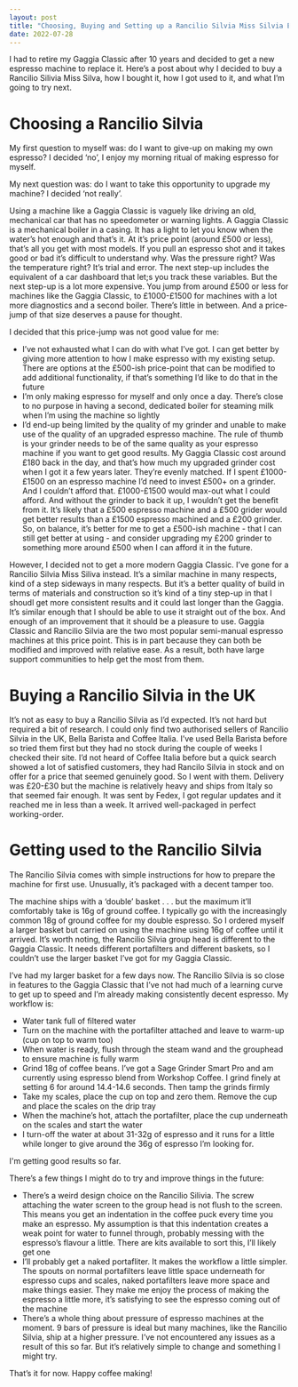 ```yaml
---
layout: post
title: "Choosing, Buying and Setting up a Rancilio Silvia Miss Silvia Espresso Machine"
date: 2022-07-28
---
```


I had to retire my Gaggia Classic after 10 years and decided to get a new espresso machine to replace it. Here’s a post about why I decided to buy a Rancilio Silivia Miss Silva, how I bought it, how I got used to it, and what I’m going to try next. 

# Choosing a Rancilio Silvia

My first question to myself was: do I want to give-up on making my own espresso? I decided ‘no’, I enjoy my morning ritual of making espresso for myself.

My next question was: do I want to take this opportunity to upgrade my machine? I decided ‘not really’. 

Using a machine like a Gaggia Classic is vaguely like driving an old, mechanical car that has no speedometer or warning lights. A Gaggia Classic is a mechanical boiler in a casing. It has a light to let you know when the water’s hot enough and that’s it. At it’s price point (around £500 or less), that’s all you get with most models. If you pull an espresso shot and it takes good or bad it’s difficult to understand why. Was the pressure right? Was the temperature right? It’s trial and error. The next step-up includes the equivalent of a car dashboard that let;s you track these variables. But the next step-up is a lot more expensive. You jump from around £500 or less for machines like the Gaggia Classic, to £1000-£1500 for machines with a lot more diagnostics and a second boiler. There’s little in between. And a price-jump of that size deserves a pause for thought.

I decided that this price-jump was not good value for me:

- I’ve not exhausted what I can do with what I’ve got. I can get better by giving more attention to how I make espresso with my existing setup. There are options at the £500-ish price-point that can be modified to add additional functionality, if that’s something I’d like to do that in the future
- I’m only making espresso for myself and only once a day. There’s close to no purpose in having a second, dedicated boiler for steaming milk when I’m using the machine so lightly
- I’d end-up being limited by the quality of my grinder and unable to make use of the quality of an upgraded espresso machine. The rule of thumb is your grinder needs to be of the same quality as your espresso machine if you want to get good results. My Gaggia Classic cost around £180 back in the day, and that’s how much my upgraded grinder cost when I got it a few years later. They’re evenly matched. If I spent £1000-£1500 on an espresso machine I’d need to invest £500+ on a grinder. And I couldn’t afford that. £1000-£1500 would max-out what I could afford. And without the grinder to back it up, I wouldn’t get the benefit from it. It’s likely that a £500 espresso machine and a £500 grider would get better results than a £1500 espresso machined and a £200 grinder. So, on balance, it’s better for me to get a £500-ish machine - that I can still get better at using - and consider upgrading my £200 grinder to something more around £500 when I can afford it in the future.

However, I decided not to get a more modern Gaggia Classic. I’ve gone for a Rancilio Silvia Miss Siliva instead. It’s a similar machine in many respects, kind of a step sideways in many respects. But it’s a better quality of build in terms of materials and construction so it’s kind of a tiny step-up in that I shoudl get more consistent results and it could last longer than the Gaggia. It’s similar enough that I should be able to use it straight out of the box. And enough of an improvement that it should be a pleasure to use. Gaggia Classic  and Rancilio Silvia are the two most popular semi-manual espresso machines at this price point. This is in part because they can both be modified and improved with relative ease. As a result, both have large support communities to help get the most from them.

# Buying a Rancilio Silvia in the UK

It’s not as easy to buy a Rancilio Silvia as I’d expected. It’s not hard but required a bit of research. I could only find two authorised sellers of Rancilio Silvia in the UK, Bella Barista and Coffee Italia. I’ve used Bella Barista before so tried them first but they had no stock during the couple of weeks I checked their site. I’d not heard of Coffee Italia before but a quick search showed a lot of satisfied customers, they had Rancilo Silvia in stock and on offer for a price that seemed genuinely good. So I went with them. Delivery was £20-£30 but the machine is relatively heavy and ships from Italy so that seemed fair enough. It was sent by Fedex, I got regular updates and it reached me in less than a week. It arrived well-packaged in perfect working-order.

# Getting used to the Rancilio Silvia 

The Rancilio Silvia comes with simple instructions for how to prepare the machine for first use. Unusually, it’s packaged with a decent tamper too. 

The machine ships with a ‘double’ basket . . . but the maximum it’ll comfortably take is 16g of ground coffee. I typically go with the increasingly common 18g of ground coffee for my double espresso. So I ordered myself a larger basket but carried on using the machine using 16g of coffee until it arrived. It’s worth noting, the Rancilio Silvia group head is different to the Gaggia Classic. It needs different portafilters and different baskets, so I couldn’t use the larger basket I’ve got for my Gaggia Classic.

I’ve had my larger basket for a few days now. The Rancilio Silvia is so close in features to the Gaggia Classic that I’ve not had much of a learning curve to get up to speed and I’m already making consistently decent espresso. My workflow is:

- Water tank full of filtered water
- Turn on the machine with the portafilter attached and leave to warm-up (cup on top to warm too)
- When water is ready, flush through the steam wand and the grouphead to ensure machine is fully warm
- Grind 18g of coffee beans. I’ve got a Sage Grinder Smart Pro and am currently using espresso blend from Workshop Coffee. I grind finely at setting 6 for around 14.4-14.6 seconds. Then tamp the grinds firmly
- Take my scales, place the cup on top and zero them. Remove the cup and place the scales on the drip tray
- When the machine’s hot, attach the portafilter, place the cup underneath on the scales and start the water
- I turn-off the water at about 31-32g of espresso and it runs for a little while longer to give around the 36g of espresso I’m looking for.

I'm getting good results so far.

There’s a few things I might do to try and improve things in the future:

- There’s a weird design choice on the Rancilio Silivia. The screw attaching the water screen to the group head is not flush to the screen. This means you get an indentation in the coffee puck every time you make an espresso. My assumption is that this indentation creates a weak point for water to funnel through, probably messing with the espresso’s flavour a little. There are kits available to sort this, I’ll likely get one
- I’ll probably get a naked portafliter. It makes the workflow a little simpler. The spouts on normal portafilters leave little space underneath for espresso cups and scales, naked portafilters leave more space and make things easier. They make me enjoy the process of making the espresso a little more, it’s satisfying to see the espresso coming out of the machine
- There’s a whole thing about pressure of espresso machines at the moment. 9 bars of pressure is ideal but many machines, like the Rancilio Silvia, ship at a higher pressure. I’ve not encountered any issues as a result of this so far. But it’s relatively simple to change and something I might try.

That’s it for now. Happy coffee making!

